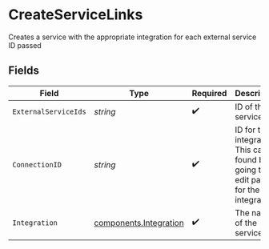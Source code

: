 # CreateServiceLinks

Creates a service with the appropriate integration for each external service ID passed


## Fields

| Field                                                                                   | Type                                                                                    | Required                                                                                | Description                                                                             |
| --------------------------------------------------------------------------------------- | --------------------------------------------------------------------------------------- | --------------------------------------------------------------------------------------- | --------------------------------------------------------------------------------------- |
| `ExternalServiceIds`                                                                    | *string*                                                                                | :heavy_check_mark:                                                                      | ID of the service                                                                       |
| `ConnectionID`                                                                          | *string*                                                                                | :heavy_check_mark:                                                                      | ID for the integration. This can be found by going to the edit page for the integration |
| `Integration`                                                                           | [components.Integration](../../models/components/integration.md)                        | :heavy_check_mark:                                                                      | The name of the service                                                                 |